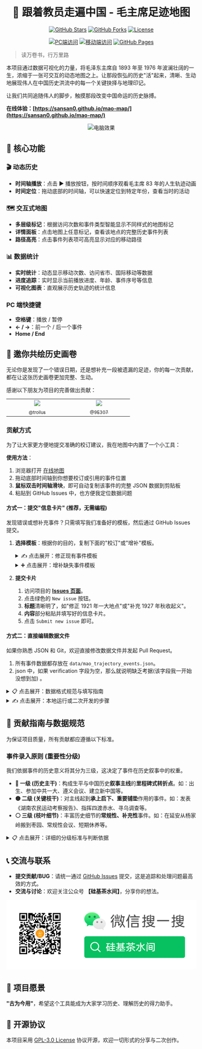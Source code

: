 <div align="center">

# 📍 跟着教员走遍中国 - 毛主席足迹地图

[![GitHub Stars](https://img.shields.io/github/stars/sansan0/mao-map?style=flat-square&logo=github&color=yellow)](https://github.com/sansan0/mao-map/stargazers)
[![GitHub Forks](https://img.shields.io/github/forks/sansan0/mao-map?style=flat-square&logo=github&color=blue)](https://github.com/sansan0/mao-map/network/members)
[![License](https://img.shields.io/badge/license-GPL--3.0-blue.svg?style=flat-square)](LICENSE)

[![PC端访问](https://img.shields.io/badge/PC端-支持-4285F4?style=flat-square&logo=windows&logoColor=white)](#)
[![移动端访问](https://img.shields.io/badge/移动端-支持-4285F4?style=flat-square&logo=android&logoColor=white)](#)
[![GitHub Pages](https://img.shields.io/badge/GitHub_Pages-在线访问-4285F4?style=flat-square&logo=github&logoColor=white)](https://sansan0.github.io/mao-map)

</div>

> 读万卷书，行万里路

本项目通过数据可视化的力量，将毛泽东主席自 1893 年至 1976 年波澜壮阔的一生，浓缩于一张可交互的动态地图之上。让那段恢弘的历史"活"起来，清晰、生动地展现伟人在中国历史洪流中的每一个关键抉择与地理印记。

让我们共同追随伟人的脚步，触摸那段改变中国命运的历史脉搏。

**在线体验：[https://sansan0.github.io/mao-map/](https://sansan0.github.io/mao-map/)**

<p align="center">
  <img src="docs/images/image.png" alt="电脑效果" />
</p>

## 🎯 核心功能

### 🎬 动态历史

- **时间轴播放**：点击 ▶️ 播放按钮，按时间顺序观看毛主席 83 年的人生轨迹动画
- **时间定位**：拖动底部的时间轴，可以快速定位到特定年份，查看当时的活动

### 🗺️ 交互式地图

- **多层级标记**：根据访问次数和事件类型智能显示不同样式的地图标记
- **详情面板**：点击地图上任意标记，查看该地点的完整历史事件列表
- **路径高亮**：点击事件列表项可高亮显示对应的移动路径

### 📊 数据统计

- **实时统计**：动态显示移动次数、访问省市、国际移动等数据
- **进度追踪**：实时显示当前播放进度、年龄、事件序号等信息
- **可视化图表**：直观展示历史轨迹的统计信息

### PC 端快捷键

- **空格键**：播放 / 暂停
- **← / →**：前一个 / 后一个事件
- **Home / End**

## 💖 邀你共绘历史画卷

无论你是发现了一个错误日期，还是想补充一段被遗漏的足迹，你的每一次贡献，都在让这张历史画卷更加完整、生动。

感谢以下朋友为项目的完善做出贡献：

<div align="center">
<table>
  <tr>
    <td align="center" width="150">
      <a href="https://github.com/sansan0/mao-map/issues?q=author:troilus">
        <img src="https://github.com/troilus.png?size=64" width="64"/><br/>
        <sub>@troilus</sub>
      </a>
    </td>
    <td align="center" width="150">
      <a href="https://github.com/sansan0/mao-map/issues?q=author:9E307">
        <img src="https://github.com/9E307.png?size=64" width="64"/><br/>
        <sub>@9E307</sub>
      </a>
    </td>
  </tr>
</table>
</div>

### 贡献方式

为了让大家更方便地提交准确的校订建议，我在地图中内置了一个小工具：

**使用方法**：

1. 浏览器打开 [在线地图](https://sansan0.github.io/mao-map/)
2. 拖动底部时间轴到你想要校订或引用的事件位置
3. **鼠标双击时间轴滑块**，即可自动复制该事件的完整 JSON 数据到剪贴板
4. 粘贴到 GitHub Issues 中，也方便我定位数据问题

#### 方式一：提交"信息卡片" (推荐，无需编程)

发现错误或想补充事件？只需填写我们准备好的模板，然后通过 GitHub Issues 提交。

1.  **选择模板**：根据你的目的，复制下面的"校订"或"增补"模板。

    <details>
    <summary>✍️ 点击展开：修正现有事件模板</summary>

    ```markdown
    ## 修正现有事件

    **定位信息**：

    - 事件日期：1921-07-23
    - 当前显示：参加中共一大

    **问题类型**:

    - [ ] 日期错误
    - [x] 地点错误
    - [x] 事件描述不准确
    - [ ] 史料来源问题

    **问题事件**

    - 日期：1921 年 7 月
    - 地点：上海
    - 描述：参加中共一大

    **建议修改为**:

    - 日期：1921 年 7 月 23 日
    - 地点：上海法租界望志路 106 号（今兴业路 76 号）
    - 描述：出席中国共产党第一次全国代表大会开幕会议。

    **史料依据 (最重要！)**:
    《毛泽东年谱（1893-1949）》上卷，中央文献出版社，2013 年 12 月第 2 版，第 86 页。
    （强烈建议附上史料的截图或照片）
    ```

    </details>

    <details>
    <summary>➕ 点击展开：增补缺失事件模板</summary>

    ```markdown
    ## 新增历史事件

    - **日期**: 1927-09-09
    - **地点**: 湖南省浏阳市
    - **事件简述**: 领导湘赣边界秋收起义
    - **重要性级别**: 🔴 一级事件
    - **事件类型**: 长途移动 <!-- 请从 [出生, 国际移动, 长途移动, 短途移动, 原地活动] 中选一个 -->

    **详细描述**:
    毛泽东作为中共中央特派员和前敌委员会书记，在浏阳、文家市等地领导和发动了湘赣边界的秋收起义。这是我党第一次在武装斗争中公开打出自己的旗号——工农革命军。

    **史料依据 (最重要！)**:
    《毛泽东传》金冲及主编，中央文献出版社，2016 年修订版，第 150-155 页。

    **录入标准自查**:

    - [x] 涉及明确的地理移动
    - [x] 具有高度的历史重要性
    - [x] 史料来源可供查证

    **你的补充说明或感言 (选填)**:
    秋收起义是探索"农村包围城市"道路的伟大开端。
    ```

    </details>

2.  **提交卡片**
    1.  访问项目的 **[Issues 页面](https://github.com/sansan0/mao-map/issues)**。
    2.  点击绿色的 `New issue` 按钮。
    3.  **标题**清晰明了，如"修正 1921 年一大地点"或"补充 1927 年秋收起义"。
    4.  **内容**部分粘贴并填写好的信息卡片。
    5.  点击 `Submit new issue` 即可。

#### 方式二：直接编辑数据文件

如果你熟悉 JSON 和 Git，欢迎直接修改数据文件并发起 Pull Request。

1.  所有事件数据都存放在 `data/mao_trajectory_events.json`。
2.  json 中，如果 verification 字段为空，那么就说明缺乏考据(该字段我一开始没想到加) 。

<details>
<summary>📋 点击展开：数据格式规范与填写指南</summary>

### JSON 数据结构示例

查看完整数据文件：[mao_trajectory_events.json](https://raw.githubusercontent.com/sansan0/mao-map/master/data/mao_trajectory_events.json)

每一条事件都遵循统一的 JSON 结构，确保数据的一致性：

```json
{
  "date": "1893-12-26", // 事件发生日期
  "age": 0, // 主席当时年龄
  "movementType": "出生",
  "event": "毛泽东出生，字咏芝（后改润之），乳名\"石三伢子\"",
  "coordinates": {
    "start": null,
    "end": {
      "province": "湖南省",
      "city": "湘潭市",
      "district": "韶山市"
    },
    "transit": [] // 途径地点 (可选)
  },
  "verification": "《毛泽东年谱》，中央文献出版社，2002年版，第 1 页", // 史料来源
  "userVerification": [
    // 支持多人协同考据
    {
      "username": "湘江史话", // 考据者署名 (可选)
      "comment": "一个注定将改变中华民族命运的伟人在韶山冲的农家小院中诞生。此时的中国正值内忧外患，列强瓜分，民族危亡之际。这个婴儿的啼哭声，仿佛是历史的回响，预示着一个新时代的到来。从韶山走向天安门，从农家子弟到开国领袖，毛泽东的一生将与中国人民的解放事业紧密相连，书写出波澜壮阔的历史篇章。", // 考据补充或感言 (可选)
      "date": "2025-06-30" // 考据日期 (可选)
    }
  ]
}
```

---

### 字段详细说明

#### 🏷️ `movementType`: 事件性质分类标准

为了确保地图标记的准确性和一致性，请严格按照以下标准选择事件类型。分类**仅基于事件自身**的 `start` 和 `end` 坐标：

- **`"出生"`**：仅用于毛主席的出生事件

  - 要求：`start` 必须为 `null`，`end` 必须有值，不能有 `transit`
  - 地图显示：只在 `end` 坐标显示一个标记，标记为"出生"

- **`"国际移动"`**：该事件的起点和终点跨越国界

  - 判断标准：`start` 和 `end` 在不同国家，或途径点涉及多个国家
  - 示例：从北京到莫斯科
  - 地图显示：起点标记为"出发"，终点标记为"到达"，途径点标记为"途径"

- **`"长途移动"`**：该事件的起点和终点跨越省份

  - 判断标准：`start` 和 `end` 在不同省份，或途径点涉及多个省份
  - 示例：从湖南长沙到北京
  - 地图显示：起点标记为"出发"，终点标记为"到达"，途径点标记为"途径"

- **`"短途移动"`**：该事件在同一省份内的不同地区间移动

  - 判断标准：`start` 和 `end` 在同一省份的不同地区
  - 示例：从长沙到韶山
  - 地图显示：起点标记为"出发"，终点标记为"到达"，途径点标记为"途径"

- **`"原地活动"`**：在固定地点的活动，无地理位移
  - 要求：`start` 和 `end` 必须完全相同，不能有 `transit`
  - 示例：在延安主持会议
  - 地图显示：只在该地点显示一个标记，标记为"活动"

#### 🗺️ `coordinates`: 地理坐标的规范填写

地图显示遵循 **"独立事件路径"** 的原则：每个事件独立绘制其内部的地理移动轨迹，从 `start` 到 `end`，途径 `transit` 点。**事件之间不绘制连接线**，避免产生虚假的地理连续性。

**坐标字段说明**：

1. **`start`（起点）**：

   - 出生事件：必须为 `null`
   - 原地活动：必须与 `end` 完全相同
   - 其他事件：该事件实际的地理起点
   - **重要**：应该填写该事件的真实起点，不需要强制等于上一个事件的 `end`

2. **`end`（终点）**：

   - 所有事件都必须有 `end` 坐标
   - 这是地图上主要标记显示的位置
   - 也是该事件的地理终点

3. **`transit`（途径点）**：
   - 仅在该事件的行程中有重要停留时填写
   - 按照时间顺序排列
   - 会在地图上显示为独立的标记点

**地图显示逻辑**：

- **路径绘制**：只绘制每个事件的内部路径（`start` → `transit` → `end`）
- **事件间连接**：不绘制任何事件与事件之间的连接线
- **标记显示**：所有坐标点（`start`、`end`、`transit`）都会显示为可点击的地图标记
- **标记分类**：
  - `start` 坐标标记为"出发"
  - `end` 坐标标记为"到达"
  - `transit` 坐标标记为"途径"
  - 出生事件的 `end` 坐标标记为"出生"
  - 原地活动的坐标标记为"活动"
- **详情面板**：点击任何标记可查看该地点的所有相关事件，按时间顺序显示

**路径绘制原则**：

- 移动事件：绘制 `start` → `transit` → `end` 的路径线
- 原地活动：不绘制任何路径线，只显示标记
- 出生事件：不绘制路径线，只显示标记
- `movementType` 的分类基于事件自身的 `start` 和 `end`，不受前序事件影响

**地理精度要求**：

- 🎯 优先精确到区/县级：`"district": "韶山市"`
- 📍 其次精确到市级：`"city": "湘潭市"`
- 🌍 最后精确到省级：`"province": "湖南省"`
- 🌐 国外地点：`"country": "俄罗斯", "city": "莫斯科"`

#### 📝 `event`: 事件描述

- **填写要求**：用一句话简明扼要地描述发生了什么事，这是事件的核心内容
- **格式建议**：动词开头，突出关键行为和结果
- **举例**：`"考察湘潭、湘乡、衡山、醴陵、长沙五县农民运动，历时32天"`

#### 📚 `verification`: 史料出处

> **⚠️ 这是项目最看重的部分！** 请务必写清楚你这条信息的来源，方便大家核对。

- **标准格式**：`《书名》，作者，出版社，出版年份，第X页`
- **网络资源**：`网站名称 文章标题，发布日期，网址`
- **档案资料**：`档案馆名称，档案编号，文件标题`
- **举例**：`"《毛泽东年谱（1893-1949）》上卷，中央文献出版社，2013年版，第1页"`

#### 💭 `userVerification`: 考据与感言

这是一个可以自由发挥的地方，欢迎您：

- ✍️ **补充说明**：写下对这个事件的额外研究心得
- 📖 **查证过程**：分享您的史料查证经历
- 💡 **个人感想**：抒发对这段历史的思考和感悟
- 🏷️ **署名纪念**：留下您的大名和日期，作为贡献纪念

**格式示例**：

```json
"userVerification": [
  {
    "username": "历史爱好者", // 您的署名
    "comment": "通过查阅多份史料，确认了这一事件的准确性...", // 您的补充或感言
    "date": "2025-01-01" // 考据日期
  }
]
```

</details>

<details>
<summary>✍️ 点击展开：本地运行或二次开发的步骤</summary>

1.  **克隆或下载项目**

    ```bash
    # 使用 Git 克隆
    git clone https://github.com/sansan0/mao-map.git
    cd mao-map

    # 或者，直接下载并解压 ZIP 包
    # https://github.com/sansan0/mao-map/archive/refs/heads/master.zip
    ```

2.  **启动本地服务器**
    - **方法 A：使用 Python** (需已安装 Python)
      ```bash
      # 在项目根目录运行
      python -m http.server 8000
      # 然后在浏览器访问 http://localhost:8000
      ```
    - **方法 B：使用 VS Code & Live Server 插件**
      1.  安装代码编辑器 [VS Code](https://code.visualstudio.com/)。
      2.  在 VS Code 插件市场安装 [Live Server](https://marketplace.visualstudio.com/items?itemName=ritwickdey.LiveServer)。
      3.  在 VS Code 中打开项目文件夹。
      4.  在 `index.html` 文件上右键，选择 `Open with Live Server`。

</details>

## 📝 贡献指南与数据规范

为保证项目质量，所有贡献都应遵循以下标准。

### 事件录入原则 (重要性分级)

我们依据事件的历史意义将其分为三级，这决定了事件在历史叙事中的权重。

- **🔴 一级 (历史主干)**：构成生平与中国历史**叙事主线**的**里程碑式转折点**。如：出生、参加中共一大、遵义会议、建立新中国等。
- **🟡 二级 (关键枝干)**：对主线起到**承上启下、重要铺垫**作用的事件。如：发表《湖南农民运动考察报告》、指挥四渡赤水、寻乌调查等。
- **⚪ 三级 (枝叶细节)**：丰富历史细节的**常规性、补充性**事件。如：在延安从杨家岭搬到枣园、常规性会议、短期休养等。

<details>
<summary>📋 点击展开：详细的分级标准与判断依据</summary>

#### 🔴 **一级事件 (必录) - 构成历史主干的转折点**

- **人生阶段的根本性转变：** 从韶山到东山学堂（首次离开家乡求学）、确立马克思主义信仰等。
- **革命和国家叙事的关键节点：** 领导秋收起义、抵达井冈山、到达延安、发表"论十大关系"等。
- **核心职务的标志性变动：** 当选中华苏维埃共和国主席、在遵义会议上被确立为军事领导核心、当选中华人民共和国主席等。
- **产生深远国际影响的活动：** 首次访问苏联、与尼克松会面等。

#### 🟡 **二级事件 (选录) - 承上启下的关键节点**

- **重要的思想理论形成与发表：** 在延安文艺座谈会上的讲话、发表《论持久战》、提出"百花齐放、百家争鸣"等。
- **重要的战役指挥与战略部署：** 部署三大战役的具体指挥、决策抗美援朝等。
- **重要的调查研究与地方视察：** 建国后首次视察黄河、南下视察等。
- **对个人和家庭有重大影响的事件：** 与杨开慧结婚；长子毛岸英牺牲等。

#### ⚪ **三级事件 (可选) - 丰富历史细节的日常活动**

- **常规性工作移动：** 建国后在多个住所（如中南海、北戴河、武汉东湖）之间的季节性移动。
- **一般性会议和接见：** 主持某次不产生重大路线变动的政治局常规会议、接见外国普通友好代表团等。
- **短期的休养或个人活动：** 在杭州进行短期休养、在北戴河游泳等。

</details>

## 📞 交流与联系

- **提交贡献/BUG**：请统一通过 [GitHub Issues](https://github.com/sansan0/mao-map/issues) 提交，这是追踪和处理问题最高效的方式。
- **交流与讨论**：欢迎关注公众号 **【硅基茶水间】**，分享你的想法。

![公众号二维码](https://raw.githubusercontent.com/sansan0/sansan0/refs/heads/master/_image/weixin.png)

## 🌟 项目愿景

**"古为今用"**，希望这个工具能成为大家学习历史、理解历史的得力助手。

## 📄 开源协议

本项目采用 [GPL-3.0 License](LICENSE) 协议开源，欢迎一切形式的分享与二次创作。
